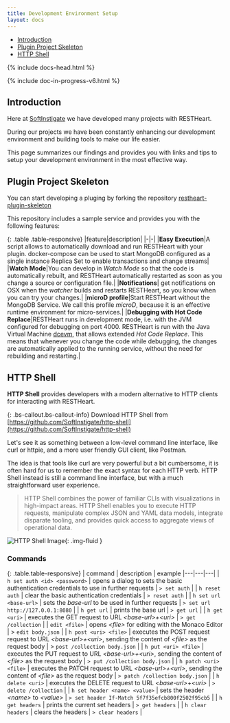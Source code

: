 ```yaml
---
title: Development Environment Setup
layout: docs
---
```


<div markdown="1" class="d-none d-xl-block col-xl-2 order-last bd-toc">

* [Introduction](#introduction)
* [Plugin Project Skeleton](#plugin-project-skeleton)
* [HTTP Shell](#http-shell)

</div>
<div markdown="1" class="col-12 col-md-9 col-xl-8 py-md-3 bd-content">

{% include docs-head.html %}

{% include doc-in-progress-v6.html %}

## Introduction

Here at [SoftInstigate](https://softinstigate.com) we have developed many projects with RESTHeart.

During our projects we have been constantly enhancing our development environment and building tools to make our life easier.

This page summarizes our findings and provides you with links and tips to setup your development environment in the most effective way.

## Plugin Project Skeleton

You can start developing a pluging by forking the repository [restheart-plugin-skeleton](https://github.com/SoftInstigate/restheart-plugin-skeleton)

This repository includes a sample service and provides you with the following features:

{: .table .table-responsive}
|feature|description|
|-|-|
|**Easy Execution**|A script allows to automatically download and run RESTHeart with your plugin. docker-compose can be used to start MongoDB configured as a single instance Replica Set to enable transactions and change streams|
|**Watch Mode**|You can develop in *Watch Mode* so that the code is automatically rebuilt, and RESTHeart automatically restarted as soon as you change a source or configuration file.|
|**Notifications**| get notifications on OSX when the *watcher* builds and restarts RESTHeart, so you know when you can try your changes.|
|**microD profile**|Start RESTHeart without the MongoDB Service. We call this profile *microD*, because it is an effective runtime environment for micro-services.|
|**Debugging with Hot Code Replace**|RESTHeart runs in development mode, i.e. with the JVM configured for debugging on port 4000. RESTHeart is run with the Java Virtual Machine [dcevm](http://dcevm.github.io), that allows extended *Hot Code Replace*. This means that whenever you change the code while debugging, the changes are automatically applied to the running service, without the need for rebuilding and restarting.|

## HTTP Shell

**HTTP Shell** provides developers with a modern alternative to HTTP clients for interacting with RESTHeart.

{: .bs-callout.bs-callout-info}
Download HTTP Shell from [https://github.com/SoftInstigate/http-shell](https://github.com/SoftInstigate/http-shell)

Let's see it as something between a low-level command line interface, like curl or httpie, and a more user friendly GUI client, like Postman.

The idea is that tools like curl are very powerful but a bit cumbersome, it is often hard for us to remember the exact syntax for each HTTP verb. HTTP Shell instead is still a command line interface, but with a much straightforward user experience.

> HTTP Shell combines the power of familiar CLIs with visualizations in high-impact areas. HTTP Shell enables you to execute HTTP requests, manipulate complex JSON and YAML data models, integrate disparate tooling, and provides quick access to aggregate views of operational data.


![HTTP Shell Image](https://github.com/SoftInstigate/http-shell/raw/master/plugins/plugin-client-default/images/httpshellImage.png){: .img-fluid }

### Commands

{: .table.table-responsive}
| command | description | example
|---|---|---|
| `h set auth <id> <password>` | opens a dialog to sets the basic authentication credentials to use in further requests | `> set auth` |
| `h reset auth` | clear the basic authentication credentials | `> reset auth` |
| `h set url <base-url>` | sets the *base-url* to be used in further requests | `> set url http://127.0.0.1:8080` |
| `h get url` | prints the base url | `> get url` |
| `h get <uri>` | executes the GET request to URL *&lt;base-url&gt;+&lt;uri&gt;* | `> get /collection` |
| `edit <file>` | opens *&lt;file&gt;* for editing with the Monaco Editor | > `edit body.json` |
| `h post <uri> <file>` | executes the POST request request to URL *&lt;base-url>+&lt;uri&gt;*, sending the content of *&lt;file&gt;* as the request body | > `post /collection body.json` |
| `h put <uri> <file>` | executes the PUT request to URL *&lt;base-url&gt;+&lt;uri&gt;*, sending the content of *&lt;file&gt;* as the request body | `> put /collection body.json` |
| `h patch <uri> <file>` | executes the PATCH request to URL *&lt;base-url&gt;+&lt;uri&gt;*, sending the content of *&lt;file&gt;* as the request body | `> patch /collection body.json` |
| `h delete <uri>` | executes the DELETE request to URL *&lt;base-url&gt;+&lt;uri&gt;* | `> delete /collection` |
| `h set header <name> <value>` | sets the header *&lt;name&gt;* to *&lt;value&gt;* | `> set header If-Match 5f7f35efcb800f2502f95cb5` |
| `h get headers` | prints the current set headers | `> get headers` |
| `h clear headers` | clears the headers | `> clear headers` |

